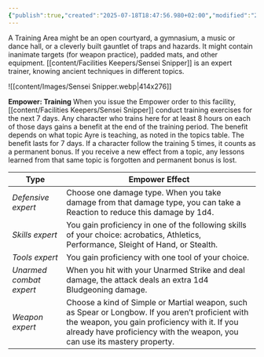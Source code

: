 ```yaml
---
{"publish":true,"created":"2025-07-18T18:47:56.980+02:00","modified":"2025-07-18T17:52:40.157+02:00","cssclasses":""}
---
```


A Training Area might be an open courtyard, a gymnasium, a music or dance hall, or a cleverly built gauntlet of traps and hazards. It might contain inanimate targets (for weapon practice), padded mats, and other equipment. [[content/Facilities Keepers/Sensei Snipper]] is an expert trainer, knowing ancient techniques in different topics.

![[content/Images/Sensei Snipper.webp|414x276]]

**Empower: Training** When you issue the Empower order to this facility, [[content/Facilities Keepers/Sensei Snipper]] conduct training exercises for the next 7 days. Any character who trains here for at least 8 hours on each of those days gains a benefit at the end of the training period. The benefit depends on what topic Ayre is teaching, as noted in the topics table. The benefit lasts for 7 days. If a character follow the training 5 times, it counts as a permanent bonus. If you receive a
new effect from a topic, any lessons learned from that same topic is forgotten and permanent bonus is lost.

| Type                    | Empower Effect                                                                                                                                                                                                                  |
| ----------------------- | ------------------------------------------------------------------------------------------------------------------------------------------------------------------------------------------------------------------------------- |
| *Defensive expert*      | Choose one damage type. When you take damage from that damage type, you can take a Reaction to reduce this damage by 1d4.                                                                                                       |
| *Skills expert*         | You gain proficiency in one of the following skills of your choice: acrobatics, Athletics, Performance, Sleight of Hand, or Stealth.                                                                                            |
| *Tools expert*          | You gain proficiency with one tool of your choice.                                                                                                                                                                              |
| *Unarmed combat expert* | When you hit with your Unarmed Strike and deal damage, the attack deals an extra 1d4 Bludgeoning damage.                                                                                                                        |
| *Weapon expert*         | Choose a kind of Simple or Martial weapon, such as Spear or Longbow. If you aren’t proficient with the weapon, you gain proficiency with it. If you already have proficiency with the weapon, you can use its mastery property. |
